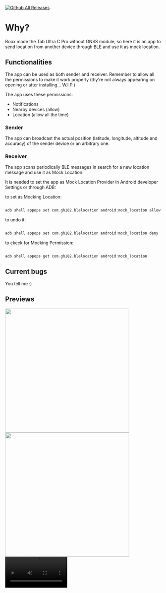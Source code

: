 


[![Github All Releases](https://img.shields.io/github/downloads/Gh182/BLELocationShareApp/total.svg)]()

# Why?
Boox made the Tab Ultra C Pro without GNSS module, so here it is an app to send location from another device through BLE and use it as mock location.
## Functionalities
The app can be used as both sender and receiver. Remember to allow all the permissions to make it work properly (thy're not always appearing on opening or after installing... W.I.P.)

The app uses these permissions:
- Notifications
- Nearby devices (allow)
- Location (allow all the time)
### Sender
The app can broadcast the actual position (latitude, longitude, altitude and accuracy) of the sender device or an arbitrary one.
### Receiver
The app scans periodically BLE messages in search for a new location message and use it as Mock Location.

It is needed to set the app as Mock Location Provider in Android developer Settings or through ADB:

to set as Mocking Location:
```adb

adb shell appops set com.gh182.blelocation android:mock_location allow
```

to undo it:
```adb

adb shell appops set com.gh182.blelocation android:mock_location deny
```

to ckeck for Mocking Permission:

```adb

adb shell appops get com.gh182.blelocation android:mock_location
```

## Current bugs
You tell me :) 

## Previews
<img src="https://github.com/user-attachments/assets/e45042fb-fa0d-4ce3-8328-c4dabe5062e5" height="400px">
<img src="https://github.com/user-attachments/assets/153c34b0-6cf3-49d9-9804-d28f05b367e2" height="400px">
<video  src="https://github.com/user-attachments/assets/d1e4211e-c793-4c91-bc60-1249e8d4663e" height="100px"></video>

